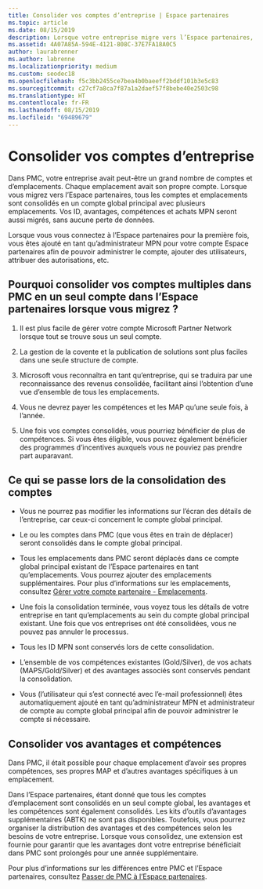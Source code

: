 ```yaml
---
title: Consolider vos comptes d’entreprise | Espace partenaires
ms.topic: article
ms.date: 08/15/2019
description: Lorsque votre entreprise migre vers l’Espace partenaires, tous vos comptes sont consolidés en un seul compte
ms.assetid: 4A07A85A-594E-4121-808C-37E7FA18A0C5
author: laurabrenner
ms.author: labrenne
ms.localizationpriority: medium
ms.custom: seodec18
ms.openlocfilehash: f5c3bb2455ce7bea4b0baeeff2bddf101b3e5c83
ms.sourcegitcommit: c27cf7a8ca7f87a1a2daef57f8bebe40e2503c98
ms.translationtype: HT
ms.contentlocale: fr-FR
ms.lasthandoff: 08/15/2019
ms.locfileid: "69489679"
---
```

# <a name="consolidate-your-company-accounts"></a>Consolider vos comptes d’entreprise

Dans PMC, votre entreprise avait peut-être un grand nombre de comptes et d’emplacements. Chaque emplacement avait son propre compte. Lorsque vous migrez vers l’Espace partenaires, tous les comptes et emplacements sont consolidés en un compte global principal avec plusieurs emplacements. Vos ID, avantages, compétences et achats MPN seront aussi migrés, sans aucune perte de données. 

Lorsque vous vous connectez à l’Espace partenaires pour la première fois, vous êtes ajouté en tant qu’administrateur MPN pour votre compte Espace partenaires afin de pouvoir administrer le compte, ajouter des utilisateurs, attribuer des autorisations, etc. 

## <a name="why-should-you-consolidate-your-multiple-accounts-in-pmc-into-one-account-in-partner-center-when-you-migrate"></a>Pourquoi consolider vos comptes multiples dans PMC en un seul compte dans l’Espace partenaires lorsque vous migrez ?

1. Il est plus facile de gérer votre compte Microsoft Partner Network lorsque tout se trouve sous un seul compte.

2. La gestion de la covente et la publication de solutions sont plus faciles dans une seule structure de compte.

3. Microsoft vous reconnaîtra en tant qu’entreprise, qui se traduira par une reconnaissance des revenus consolidée, facilitant ainsi l’obtention d’une vue d’ensemble de tous les emplacements.  

4. Vous ne devrez payer les compétences et les MAP qu’une seule fois, à l’année.

5. Une fois vos comptes consolidés, vous pourriez bénéficier de plus de compétences. Si vous êtes éligible, vous pouvez également bénéficier des programmes d’incentives auxquels vous ne pouviez pas prendre part auparavant.


## <a name="what-happens-during-consolidation-of-accounts"></a>Ce qui se passe lors de la consolidation des comptes

- Vous ne pourrez pas modifier les informations sur l’écran des détails de l’entreprise, car ceux-ci concernent le compte global principal. 

- Le ou les comptes dans PMC (que vous êtes en train de déplacer) seront consolidés dans le compte global principal. 

- Tous les emplacements dans PMC seront déplacés dans ce compte global principal existant de l’Espace partenaires en tant qu’emplacements. Vous pourrez ajouter des emplacements supplémentaires. Pour plus d’informations sur les emplacements, consultez [Gérer votre compte partenaire - Emplacements](manage-locations.md).

- Une fois la consolidation terminée, vous voyez tous les détails de votre entreprise en tant qu’emplacements au sein du compte global principal existant. Une fois que vos entreprises ont été consolidées, vous ne pouvez pas annuler le processus.

- Tous les ID MPN sont conservés lors de cette consolidation.

- L’ensemble de vos compétences existantes (Gold/Silver), de vos achats (MAPS/Gold/Silver) et des avantages associés sont conservés pendant la consolidation.

- Vous (l’utilisateur qui s’est connecté avec l’e-mail professionnel) êtes automatiquement ajouté en tant qu’administrateur MPN et administrateur de compte au compte global principal afin de pouvoir administrer le compte si nécessaire. 


## <a name="consolidating-your-benefits-and-competencies"></a>Consolider vos avantages et compétences

Dans PMC, il était possible pour chaque emplacement d’avoir ses propres compétences, ses propres MAP et d’autres avantages spécifiques à un emplacement.

Dans l’Espace partenaires, étant donné que tous les comptes d’emplacement sont consolidés en un seul compte global, les avantages et les compétences sont également consolidés. Les kits d’outils d’avantages supplémentaires (ABTK) ne sont pas disponibles. Toutefois, vous pourrez organiser la distribution des avantages et des compétences selon les besoins de votre entreprise. Lorsque vous consolidez, une extension est fournie pour garantir que les avantages dont votre entreprise bénéficiait dans PMC sont prolongés pour une année supplémentaire.

Pour plus d’informations sur les différences entre PMC et l’Espace partenaires, consultez [Passer de PMC à l’Espace partenaires](guide-to-migration.md).

